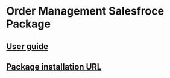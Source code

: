 # Order Management Salesfroce Package

## [User guide](https://docs.google.com/document/d/1Owt_E-UnZpL1Lqsvub7nbl-vVUYyzqRuWGeEioulzSI/edit?usp=sharing)
## [Package installation URL](https://login.salesforce.com/packaging/installPackage.apexp?p0=04t5I000000TjI7)
